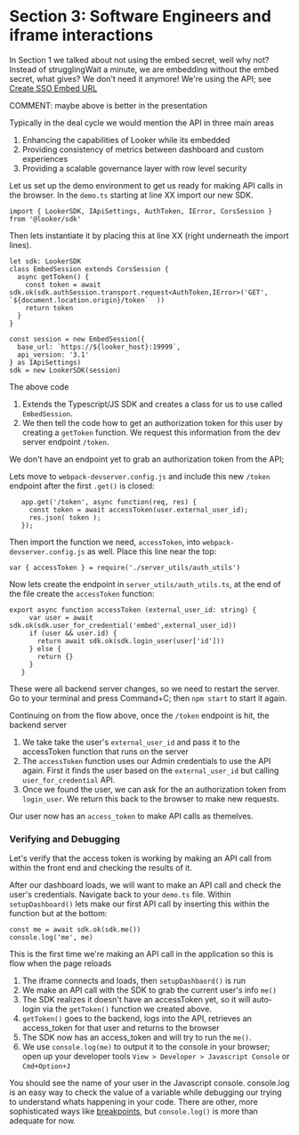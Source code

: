 
# Section 3: Software Engineers and iframe interactions

In Section 1 we talked about not using the embed secret, well why not? Instead of strugglingWait a minute, we are embedding without the embed secret, what gives? We don't need it anymore! We're using the API; see [Create SSO Embed URL](https://docs.looker.com/reference/api-and-integration/api-reference/v3.1/auth#create_sso_embed_url)

COMMENT: maybe above is better in the presentation

Typically in the deal cycle we would mention the API in three main areas

1. Enhancing the capabilities of Looker while its embedded
2. Providing consistency of metrics between dashboard and custom experiences
3. Providing a scalable governance layer with row level security

Let us set up the demo environment to get us ready for making API calls in the browser. In the `demo.ts` starting at line XX import our new SDK.


```
import { LookerSDK, IApiSettings, AuthToken, IError, CorsSession } from '@looker/sdk'
```


Then lets instantiate it by placing this at line XX (right underneath the import lines).

```
let sdk: LookerSDK
class EmbedSession extends CorsSession {
  async getToken() {
    const token = await sdk.ok(sdk.authSession.transport.request<AuthToken,IError>('GET', `${document.location.origin}/token`  ))
    return token
  }
}

const session = new EmbedSession({
  base_url: `https://${looker_host}:19999`,
  api_version: '3.1'
} as IApiSettings)
sdk = new LookerSDK(session)
```

The above code

1. Extends the Typescript/JS SDK and creates a class for us to use called `EmbedSession`.
2. We then tell the code how to get an authorization token for this user by creating a `getToken` function. We request this information from the dev server endpoint `/token`.

 We don't have an endpoint yet to grab an authorization token from the API;

 Lets move to `webpack-devserver.config.js` and include this new `/token` endpoint after the first `.get()` is closed:

 ```
    app.get('/token', async function(req, res) {
      const token = await accessToken(user.external_user_id);
      res.json( token );
    });
```

 Then import the function we need, `accessToken`, into `webpack-devserver.config.js` as well. Place this line near the top:

 ```
var { accessToken } = require('./server_utils/auth_utils')
```

 Now lets create the endpoint in `server_utils/auth_utils.ts`, at the end of the file create the `accessToken` function:

 ```
export async function accessToken (external_user_id: string) {
      var user = await sdk.ok(sdk.user_for_credential('embed',external_user_id))
      if (user && user.id) {
        return await sdk.ok(sdk.login_user(user['id']))
      } else {
        return {}
      }
    }
```

 These were all backend server changes, so we need to restart the server. Go to your terminal and press Command+C; then `npm start` to start it again.

 Continuing on from the flow above, once the `/token` endpoint is hit, the backend server

1. We take take the user's `external_user_id` and pass it to the accessToken function that runs on the server
2. The `accessToken` function uses our Admin credentials to use the API again. First it finds the user based on the `external_user_id` but calling `user_for_credential` API.
3. Once we found the user, we can ask for the an authorization token from `login_user`. We return this back to the browser to make new requests.

Our user now has an `access_token` to make API calls as themelves.

### Verifying and Debugging

Let's verify that the access token is working by making an API call from within the front end and checking the results of it.

After our dashboard loads, we will want to make an API call and check the user's credentials. Navigate back to your `demo.ts` file. Within `setupDashboard()` lets make our first API call by inserting this within the function but at the bottom:

```
const me = await sdk.ok(sdk.me())
console.log('me', me)
```

This is the first time we're making an API call in the application so this is flow when the page reloads

1. The iframe connects and loads, then `setupDashbaord()` is run
2. We make an API call with the SDK to grab the current user's info `me()`
3. The SDK realizes it doesn't have an accessToken yet, so it will auto-login via the `getToken()` function we created above.
4. `getToken()` goes to the backend, logs into the API, retrieves an access_token for that user and returns to the browser
5. The SDK now has an access_token and will try to run the `me()`.
6. We use `console.log(me)` to output it to the console in your browser; open up your developer tools `View > Developer > Javascript Console` or `Cmd+Option+J`

You should see the name of your user in the Javascript console. console.log is an easy way to check the value of a variable while debugging our trying to understand whats happening in your code. There are other, more sophisticated ways like [breakpoints](https://developers.google.com/web/tools/chrome-devtools/javascript/breakpoints), but `console.log()` is more than adequate for now.

